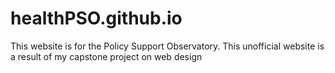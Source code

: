 # healthPSO.github.io
This website is for the Policy Support Observatory. This unofficial website is a result of my capstone project on web design
